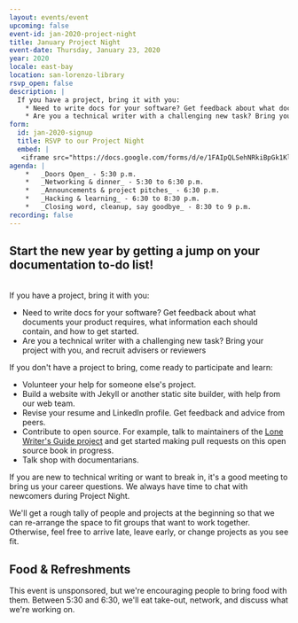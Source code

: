 ```yaml
---
layout: events/event
upcoming: false
event-id: jan-2020-project-night
title: January Project Night
event-date: Thursday, January 23, 2020
year: 2020
locale: east-bay
location: san-lorenzo-library
rsvp_open: false
description: |
  If you have a project, bring it with you:
    * Need to write docs for your software? Get feedback about what documents your product requires, what information each should contain, and how to get started.
    * Are you a technical writer with a challenging new task? Bring your project with you, and recruit advisers or reviewers
form: 
  id: jan-2020-signup
  title: RSVP to our Project Night
  embed: |
   <iframe src="https://docs.google.com/forms/d/e/1FAIpQLSehNRkiBpGk1KlR_LfneMIw2ySLsM77TbwP0LwBtFjT68BD5A/viewform?embedded=true" width="640" height="1234" frameborder="0" marginheight="0" marginwidth="0">Loading…</iframe>
agenda: |
    *   _Doors Open_ - 5:30 p.m.
    *   _Networking & dinner_ - 5:30 to 6:30 p.m.
    *   _Announcements & project pitches_ - 6:30 p.m.
    *   _Hacking & learning_ - 6:30 to 8:30 p.m.
    *   _Closing word, cleanup, say goodbye_ - 8:30 to 9 p.m.
recording: false
---
```



## Start the new year by getting a jump on your documentation to-do list!
<br/>
If you have a project, bring it with you:

* Need to write docs for your software? Get feedback about what documents your product requires, what information each should contain, and how to get started.
* Are you a technical writer with a challenging new task? Bring your project with you, and recruit advisers or reviewers

If you don't have a project to bring, come ready to participate and learn:

* Volunteer your help for someone else's project.  
* Build a website with Jekyll or another static site builder, with help from our web team.
* Revise your resume and LinkedIn profile. Get feedback and advice from peers.
* Contribute to open source. For example, talk to maintainers of the [Lone Writer's Guide project](https://tinyurl.com/lone-writers) and get started making pull requests on this open source book in progress.
* Talk shop with documentarians.

If you are new to technical writing or want to break in, it's a good meeting to bring us your career questions. We always have time to chat with newcomers during Project Night.

We'll get a rough tally of people and projects at the beginning so that we can re-arrange the space to fit groups that want to work together. Otherwise, feel free to arrive late, leave early, or change projects as you see fit.

## Food & Refreshments

This event is unsponsored, but we're encouraging people to bring food with them. Between 5:30 and 6:30, we'll eat take-out, network, and discuss what we're working on.


